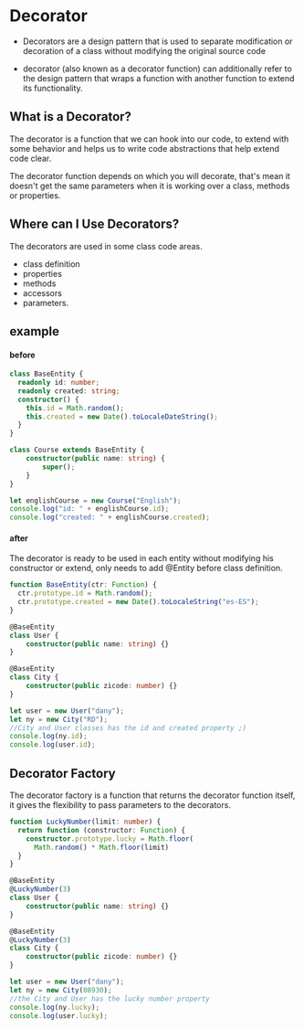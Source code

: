 # Decorator

- Decorators are a design pattern that is used to separate modification or decoration of a class without modifying the original source code

- decorator (also known as a decorator function) can additionally refer to the design pattern that wraps a function with another function to extend its functionality.

## What is a Decorator?
The decorator is a function that we can hook into our code, to extend with some behavior and helps us to write code abstractions that help extend code clear.

The decorator function depends on which you will decorate, that's mean it doesn't get the same parameters when it is working over a class, methods or properties.

## Where can I Use Decorators?
The decorators are used in some class code areas.

- class definition
- properties
- methods
- accessors
- parameters.

## example

#### before
```ts
class BaseEntity {
  readonly id: number;
  readonly created: string;
  constructor() {
    this.id = Math.random();
    this.created = new Date().toLocaleDateString();
  }
}

class Course extends BaseEntity {
    constructor(public name: string) {
        super();
    }
}

let englishCourse = new Course("English");
console.log("id: " + englishCourse.id);
console.log("created: " + englishCourse.created);
```

#### after
The decorator is ready to be used in each entity 
without modifying his constructor or extend,
only needs to add @Entity before class definition.

```ts
function BaseEntity(ctr: Function) {
  ctr.prototype.id = Math.random();
  ctr.prototype.created = new Date().toLocaleString("es-ES");
}

@BaseEntity
class User {
    constructor(public name: string) {}
}

@BaseEntity
class City {
    constructor(public zicode: number) {}
}

let user = new User("dany");
let ny = new City("RD");
//City and User classes has the id and created property ;)
console.log(ny.id);
console.log(user.id);
```
## Decorator Factory
The decorator factory is a function that returns 
the decorator function itself, it gives the 
flexibility to pass parameters to the decorators.

```ts
function LuckyNumber(limit: number) { 
  return function (constructor: Function) { 
    constructor.prototype.lucky = Math.floor(
      Math.random() * Math.floor(limit)
  }
}

@BaseEntity
@LuckyNumber(3)
class User {
    constructor(public name: string) {}
}

@BaseEntity
@LuckyNumber(3)
class City {
    constructor(public zicode: number) {}
}

let user = new User("dany");
let ny = new City(08930);
//the City and User has the lucky number property
console.log(ny.lucky);
console.log(user.lucky);

```

